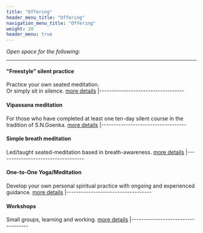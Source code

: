 ```yaml
---
title: "Offering"
header_menu_title: "Offering"
navigation_menu_title: "Offering"
weight: 20
header_menu: true
---
```


*Open space for the following:*

-----------------------------------
#### "Freestyle" silent practice
Practice your own seated meditation.\
Or simply sit in silence.
[more details](freestyle)
|-----------------------------------
#### Vipassana meditation
For those who have completed at least one ten-day silent course in the tradition of S.N.Goenka.
[more details](vipassana)
|-----------------------------------
#### Simple breath meditation
Led/taught seated-meditation based in breath-awareness.
[more details](breath)
|-----------------------------------
#### One-to-One Yoga/Meditation
Develop your own personal spiritual practice with ongoing and experienced guidance.
[more details](yoga)
|-----------------------------------
#### Workshops
Small groups, learning and working.
[more details](yoga)
|-----------------------------------

